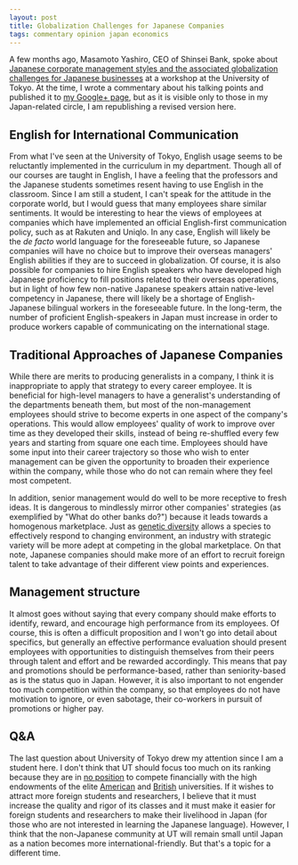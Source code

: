 ```yaml
---
layout: post
title: Globalization Challenges for Japanese Companies
tags: commentary opinion japan economics
---
```


A few months ago, Masamoto Yashiro, CEO of Shinsei Bank, spoke about
[Japanese corporate management styles and the associated globalization
challenges for Japanese
businesses](http://www.fasol.com/2013/10/19/masamoto-yashiro/) at a
workshop at the University of Tokyo. At the time, I wrote a commentary
about his talking points and published it to [my Google+
page](https://plus.google.com/+MitchellAtlas), but as it is visible only
to those in my Japan-related circle, I am republishing a revised version
here.

<!--more-->

English for International Communication
---------------------------------------

From what I've seen at the University of Tokyo, English usage seems to
be reluctantly implemented in the curriculum in my department. Though
all of our courses are taught in English, I have a feeling that the
professors and the Japanese students sometimes resent having to use
English in the classroom. Since I am still a student, I can't speak for
the attitude in the corporate world, but I would guess that many
employees share similar sentiments. It would be interesting to hear the
views of employees at companies which have implemented an official
English-first communication policy, such as at Rakuten and Uniqlo. In
any case, English will likely be the *de facto* world language for the
foreseeable future, so Japanese companies will have no choice but to
improve their overseas managers' English abilities if they are to
succeed in globalization. Of course, it is also possible for companies
to hire English speakers who have developed high Japanese proficiency to
fill positions related to their overseas operations, but in light of how
few non-native Japanese speakers attain native-level competency in
Japanese, there will likely be a shortage of English-Japanese bilingual
workers in the foreseeable future. In the long-term, the number of
proficient English-speakers in Japan must increase in order to produce
workers capable of communicating on the international stage.

Traditional Approaches of Japanese Companies
--------------------------------------------

While there are merits to producing generalists in a company, I think it
is inappropriate to apply that strategy to every career employee. It is
beneficial for high-level managers to have a generalist's understanding
of the departments beneath them, but most of the non-management
employees should strive to become experts in one aspect of the company's
operations. This would allow employees' quality of work to improve over
time as they developed their skills, instead of being re-shuffled every
few years and starting from square one each time. Employees should have
some input into their career trajectory so those who wish to enter
management can be given the opportunity to broaden their experience
within the company, while those who do not can remain where they feel
most competent.

In addition, senior management would do well to be more receptive to
fresh ideas. It is dangerous to mindlessly mirror other companies'
strategies (as exemplified by "What do other banks do?") because it
leads towards a homogenous marketplace. Just as [genetic
diversity](https://en.wikipedia.org/wiki/Genetic_diversity) allows a
species to effectively respond to changing environment, an industry with
strategic variety will be more adept at competing in the global
marketplace. On that note, Japanese companies should make more of an
effort to recruit foreign talent to take advantage of their different
view points and experiences.

Management structure
--------------------

It almost goes without saying that every company should make efforts to
identify, reward, and encourage high performance from its employees. Of
course, this is often a difficult proposition and I won't go into detail
about specifics, but generally an effective performance evaluation
should present employees with opportunities to distinguish themselves
from their peers through talent and effort and be rewarded accordingly.
This means that pay and promotions should be performance-based, rather
than seniority-based as is the status quo in Japan. However, it is also
important to not engender too much competition within the company, so
that employees do not have motivation to ignore, or even sabotage, their
co-workers in pursuit of promotions or higher pay.

Q&A
---

The last question about University of Tokyo drew my attention since I am
a student here. I don't think that UT should focus too much on its
ranking because they are in [no
position](http://www.u-tokyo.ac.jp/en/about/data/finances.html) to
compete financially with the high endowments of the elite
[American](https://en.wikipedia.org/wiki/List_of_colleges_and_universities_in_the_United_States_by_endowment) and
[British](https://en.wikipedia.org/wiki/List_of_UK_universities_by_endowment)
universities. If it wishes to attract more foreign students and
researchers, I believe that it must increase the quality and rigor of
its classes and it must make it easier for foreign students and
researchers to make their livelihood in Japan (for those who are not
interested in learning the Japanese language). However, I think that the
non-Japanese community at UT will remain small until Japan as a nation
becomes more international-friendly. But that's a topic for a different
time.
